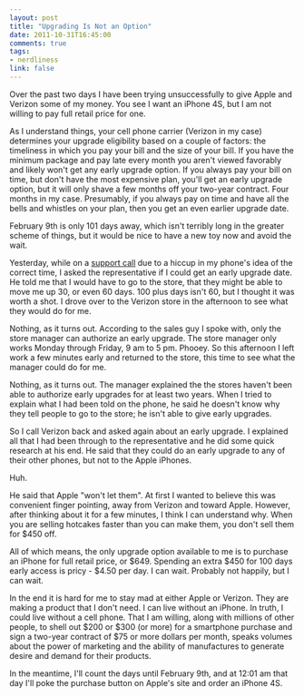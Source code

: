 ```yaml
---
layout: post
title: "Upgrading Is Not an Option"
date: 2011-10-31T16:45:00
comments: true
tags:
- nerdliness
link: false
---
```

Over the past two days I have been trying unsuccessfully to give Apple and Verizon some of my money. You see I want an iPhone 4S, but I am not willing to pay full retail price for one. 

As I understand things, your cell phone carrier (Verizon in my case) determines your upgrade eligibility based on a couple of factors: the timeliness in which you pay your bill and the size of your bill. If you have the minimum package and pay late every month you aren't viewed favorably and likely won't get any early upgrade option. If you always pay your bill on time, but don't have the most expensive plan, you'll get an early upgrade option, but it will only shave a few months off your two-year contract. Four months in my case. Presumably, if you always pay on time and have all the bells and whistles on your plan, then you get an even earlier upgrade date.

February 9th is only 101 days away, which isn't terribly long in the greater scheme of things, but it would be nice to have a new toy now and avoid the wait.

Yesterday, while on a [support call](https://zanshin.net/2011/10/30/verizon-time-change/ "Verizon Time Change") due to a hiccup in my phone's idea of the correct time, I asked the representative if I could get an early upgrade date. He told me that I would have to go to the store, that they might be able to move me up 30, or even 60 days. 100 plus days isn't 60, but I thought it was worth a shot. I drove over to the Verizon store in the afternoon to see what they would do for me.

Nothing, as it turns out. According to the sales guy I spoke with, only the store manager can authorize an early upgrade. The store manager only works Monday through Friday, 9 am to 5 pm. Phooey. So this afternoon I left work a few minutes early and returned to the store, this time to see what the manager could do for me.

Nothing, as it turns out. The manager explained the the stores haven't been able to authorize early upgrades for at least two years. When I tried to explain what I had been told on the phone, he said he doesn't know why they tell people to go to the store; he isn't able to give early upgrades.

So I call Verizon back and asked again about an early upgrade. I explained all that I had been through to the representative and he did some quick research at his end. He said that they could do an early upgrade to any of their other phones, but not to the Apple iPhones.

Huh.

He said that Apple "won't let them". At first I wanted to believe this was convenient finger pointing, away from Verizon and toward Apple. However, after thinking about it for a few minutes, I think I can understand why. When you are selling hotcakes faster than you can make them, you don't sell them for $450 off. 

All of which means, the only upgrade option available to me is to purchase an iPhone for full retail price, or $649. Spending an extra $450 for 100 days early access is pricy - $4.50 per day. I can wait. Probably not happily, but I can wait. 

In the end it is hard for me to stay mad at either Apple or Verizon. They are making a product that I don't need. I can live without an iPhone. In truth, I could live without a cell phone. That I am willing, along with millions of other people, to shell out $200 or $300 (or more) for a smartphone purchase and sign a two-year contract of $75 or more dollars per month, speaks volumes about the power of marketing and the ability of manufactures to generate desire and demand for their products.

In the meantime, I'll count the days until February 9th, and at 12:01 am that day I'll poke the purchase button on Apple's site and order an iPhone 4S.
